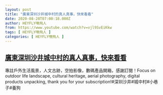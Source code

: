 ```yaml
---
layout: post
title: "廣東深圳沙井城中村的真人真事，快來看看"
date: 2020-08-28T07:00:18.000Z
author: HEYFLY嘿飛人
from: https://www.youtube.com/watch?v=vjl9SvEiKkw
tags: [ HEYFLY嘿飛人 ]
categories: [ HEYFLY嘿飛人 ]
---
```

<!--1598598018000-->
[廣東深圳沙井城中村的真人真事，快來看看](https://www.youtube.com/watch?v=vjl9SvEiKkw)
------

<div>
專註戶外生活風景，人文古跡，空拍影像，數碼產品開箱，感謝訂閱！Focus on outdoor life landscape, cultural heritage, aerial photography, digital products unpacking, thank you for your subscription!#深圳沙井#城中村#小巷子#養狗
</div>
